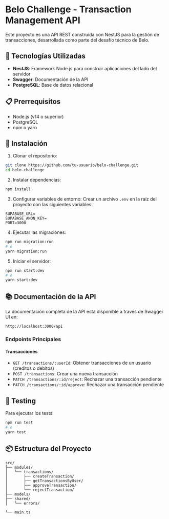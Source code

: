 # Belo Challenge - Transaction Management API

Este proyecto es una API REST construida con NestJS para la gestión de transacciones, desarrollada como parte del desafío técnico de Belo.

## 🚀 Tecnologías Utilizadas

- **NestJS**: Framework Node.js para construir aplicaciones del lado del servidor
- **Swagger**: Documentación de la API
- **PostgreSQL**: Base de datos relacional

## 📋 Prerrequisitos

- Node.js (v14 o superior)
- PostgreSQL
- npm o yarn

## 🔧 Instalación

1. Clonar el repositorio:
```bash
git clone https://github.com/tu-usuario/belo-challenge.git
cd belo-challenge
```

2. Instalar dependencias:
```bash
npm install
```

3. Configurar variables de entorno:
Crear un archivo `.env` en la raíz del proyecto con las siguientes variables:
```env
SUPABASE_URL=
SUPABASE_ANON_KEY=
PORT=3000
```

4. Ejecutar las migraciones:
```bash
npm run migration:run
# o
yarn migration:run
```

5. Iniciar el servidor:
```bash
npm run start:dev
# o
yarn start:dev
```

## 📚 Documentación de la API

La documentación completa de la API está disponible a través de Swagger UI en:
```
http://localhost:3000/api
```

### Endpoints Principales

#### Transacciones
- `GET /transactions/:userId`: Obtener transacciones de un usuario (creditos o debitos)
- `POST /transactions`: Crear una nueva transacción
- `PATCH /transactions/:id/reject`: Rechazar una transacción pendiente
- `PATCH /transactions/:id/approve`: Rechazar una transacción pendiente


## 🧪 Testing

Para ejecutar los tests:
```bash
npm run test
# o
yarn test
```
## 📦 Estructura del Proyecto

```
src/
├── modules/
│   └── transactions/
│       ├── createTransaction/
│       ├── getTransactionsByUser/
│       ├── approveTransaction/
│       └── rejectTransaction/
├── models/
├── shared/
│   └── errors/

└── main.ts
```